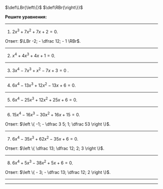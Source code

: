 $\def\LBr{\left\{}$
$\def\RBr{\right\}}$

**Решите уравнения:**

--- ---

1) $2 x^3 + 7 x^2 + 7x + 2 = 0$.

Ответ: $\LBr -2; - \dfrac 12; - 1 \RBr$.

--- ---

2) $x^4 + 4 x^3 + 4 x + 1 = 0$.

--- ---

3) $3 x^4 - 7 x^3 + x^2 - 7x + 3 = 0$ .

--- ---

4) $6 x^4 - 13 x^3 + 12 x^2 - 13 x + 6 = 0$.

--- ---

5) $6 x^4 - 25 x^3 + 12 x^2 + 25 x + 6 = 0$.

--- ---

6) $15 x^4 - 16 x^3 - 30 x^2 + 16 x + 15 = 0$.

Ответ: $\left \{ -1; - \dfrac 3 5; 1; \dfrac 53 \right \}$.

--- ---

7) $6 x^4 - 35 x^3 + 62 x^2 - 35 x + 6 = 0$.

Ответ: $\left \{ \dfrac 13; \dfrac 12; 2; 3 \right \}$.

--- ---

8) $6 x^4 + 5 x^3 - 38 x^2 + 5 x + 6=0$.

Ответ: $\left \{ - 3; - \dfrac 13; \dfrac 12; 2 \right \}$.

--- ---
--- ---

